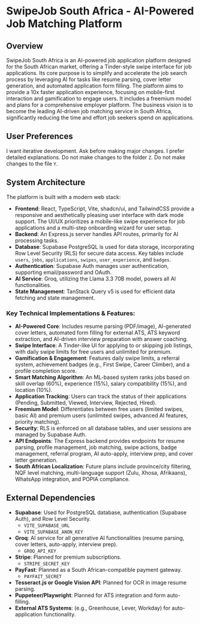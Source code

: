 # SwipeJob South Africa - AI-Powered Job Matching Platform

## Overview
SwipeJob South Africa is an AI-powered job application platform designed for the South African market, offering a Tinder-style swipe interface for job applications. Its core purpose is to simplify and accelerate the job search process by leveraging AI for tasks like resume parsing, cover letter generation, and automated application form filling. The platform aims to provide a 10x faster application experience, focusing on mobile-first interaction and gamification to engage users. It includes a freemium model and plans for a comprehensive employer platform. The business vision is to become the leading AI-driven job matching service in South Africa, significantly reducing the time and effort job seekers spend on applications.

## User Preferences
I want iterative development.
Ask before making major changes.
I prefer detailed explanations.
Do not make changes to the folder `Z`.
Do not make changes to the file `Y`.

## System Architecture
The platform is built with a modern web stack:
- **Frontend**: React, TypeScript, Vite, shadcn/ui, and TailwindCSS provide a responsive and aesthetically pleasing user interface with dark mode support. The UI/UX prioritizes a mobile-like swipe experience for job applications and a multi-step onboarding wizard for user setup.
- **Backend**: An Express.js server handles API routes, primarily for AI processing tasks.
- **Database**: Supabase PostgreSQL is used for data storage, incorporating Row Level Security (RLS) for secure data access. Key tables include `users`, `jobs`, `applications`, `swipes`, `user_experience`, and `badges`.
- **Authentication**: Supabase Auth manages user authentication, supporting email/password and OAuth.
- **AI Service**: Groq, utilizing the Llama 3.3 70B model, powers all AI functionalities.
- **State Management**: TanStack Query v5 is used for efficient data fetching and state management.

### Key Technical Implementations & Features:
- **AI-Powered Core**: Includes resume parsing (PDF/image), AI-generated cover letters, automated form filling for external ATS, ATS keyword extraction, and AI-driven interview preparation with answer coaching.
- **Swipe Interface**: A Tinder-like UI for applying to or skipping job listings, with daily swipe limits for free users and unlimited for premium.
- **Gamification & Engagement**: Features daily swipe limits, a referral system, achievement badges (e.g., First Swipe, Career Climber), and a profile completion score.
- **Smart Matching Algorithm**: An ML-based system ranks jobs based on skill overlap (60%), experience (15%), salary compatibility (15%), and location (10%).
- **Application Tracking**: Users can track the status of their applications (Pending, Submitted, Viewed, Interview, Rejected, Hired).
- **Freemium Model**: Differentiates between free users (limited swipes, basic AI) and premium users (unlimited swipes, advanced AI features, priority matching).
- **Security**: RLS is enforced on all database tables, and user sessions are managed by Supabase Auth.
- **API Endpoints**: The Express backend provides endpoints for resume parsing, profile management, job matching, swipe actions, badge management, referral program, AI auto-apply, interview prep, and cover letter generation.
- **South African Localization**: Future plans include province/city filtering, NQF level matching, multi-language support (Zulu, Xhosa, Afrikaans), WhatsApp integration, and POPIA compliance.

## External Dependencies
- **Supabase**: Used for PostgreSQL database, authentication (Supabase Auth), and Row Level Security.
    - `VITE_SUPABASE_URL`
    - `VITE_SUPABASE_ANON_KEY`
- **Groq**: AI service for all generative AI functionalities (resume parsing, cover letters, auto-apply, interview prep).
    - `GROQ_API_KEY`
- **Stripe**: Planned for premium subscriptions.
    - `STRIPE_SECRET_KEY`
- **PayFast**: Planned as a South African-compatible payment gateway.
    - `PAYFAIT_SECRET`
- **Tesseract.js or Google Vision API**: Planned for OCR in image resume parsing.
- **Puppeteer/Playwright**: Planned for ATS integration and form auto-filling.
- **External ATS Systems**: (e.g., Greenhouse, Lever, Workday) for auto-application functionality.